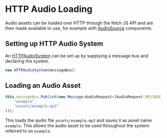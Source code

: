 # HTTP Audio Loading

Audio assets can be loaded over HTTP through the fetch JS API and are then made
available to use, for example with [AudioSource] components.

## Setting up HTTP Audio System

An [HTTPAudioSystem] can be set up by supplying a message bus and declaring the
system.

```typescript
new HTTPAudioSystem(messageBus);
```

## Loading an Audio Asset

```typescript
this.messageBus.Publish(new Message<AudioRequest>(AudioRequest.MESSAGE_REQUEST_LOAD, new AudioRequest(
    "example",
    "assets/example.mp3"
)));
```

This loads the audio file `assets/example.mp3` and saves it as asset name
`example`. This allows the audio asset to be used throughout the system referred
to as `example`.

[AudioSource]: ../../reference/classes/audiosource
[HTTPAudioSystem]: ../../references/classes/httpaudiosystem